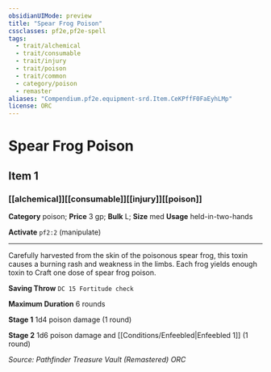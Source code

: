 ```yaml
---
obsidianUIMode: preview
title: "Spear Frog Poison"
cssclasses: pf2e,pf2e-spell
tags:
  - trait/alchemical
  - trait/consumable
  - trait/injury
  - trait/poison
  - trait/common
  - category/poison
  - remaster
aliases: "Compendium.pf2e.equipment-srd.Item.CeKPffF0FaEyhLMp"
license: ORC
---
```

# Spear Frog Poison
## Item 1
### [[alchemical]][[consumable]][[injury]][[poison]]

**Category** poison; 
**Price** 3 gp; 
**Bulk** L; **Size** med
**Usage** held-in-two-hands

**Activate** `pf2:2` (manipulate)

* * *

Carefully harvested from the skin of the poisonous spear frog, this toxin causes a burning rash and weakness in the limbs. Each frog yields enough toxin to Craft one dose of spear frog poison.

**Saving Throw** `DC 15 Fortitude check`

**Maximum Duration** 6 rounds

**Stage 1** 1d4 poison damage (1 round)

**Stage 2** 1d6 poison damage and [[Conditions/Enfeebled|Enfeebled 1]] (1 round)

*Source: Pathfinder Treasure Vault (Remastered)*
*ORC*